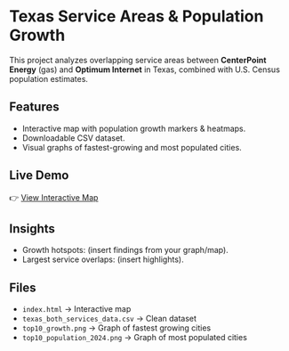 # Texas Service Areas & Population Growth

This project analyzes overlapping service areas between **CenterPoint Energy** (gas) and **Optimum Internet** in Texas, combined with U.S. Census population estimates.

## Features
- Interactive map with population growth markers & heatmaps.
- Downloadable CSV dataset.
- Visual graphs of fastest-growing and most populated cities.

## Live Demo
👉 [View Interactive Map](https://mdam182.github.io/texas-pop-growth-map/)

## Insights
- Growth hotspots: (insert findings from your graph/map).
- Largest service overlaps: (insert highlights).

## Files
- `index.html` → Interactive map
- `texas_both_services_data.csv` → Clean dataset
- `top10_growth.png` → Graph of fastest growing cities
- `top10_population_2024.png` → Graph of most populated cities
